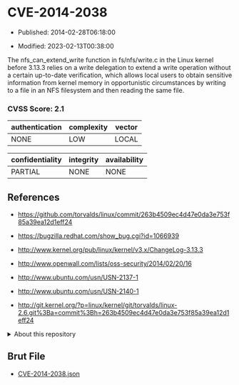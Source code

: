 # CVE-2014-2038

- Published: 2014-02-28T06:18:00

- Modified: 2023-02-13T00:38:00

The nfs_can_extend_write function in fs/nfs/write.c in the Linux kernel before 3.13.3 relies on a write delegation to extend a write operation without a certain up-to-date verification, which allows local users to obtain sensitive information from kernel memory in opportunistic circumstances by writing to a file in an NFS filesystem and then reading the same file.

### CVSS Score: **2.1**

| authentication | complexity | vector |
| --- | --- | --- |
| NONE | LOW | LOCAL |

| confidentiality | integrity | availability |
| --- | --- | --- |
| PARTIAL | NONE | NONE |

## References

* https://github.com/torvalds/linux/commit/263b4509ec4d47e0da3e753f85a39ea12d1eff24

* https://bugzilla.redhat.com/show_bug.cgi?id=1066939

* http://www.kernel.org/pub/linux/kernel/v3.x/ChangeLog-3.13.3

* http://www.openwall.com/lists/oss-security/2014/02/20/16

* http://www.ubuntu.com/usn/USN-2137-1

* http://www.ubuntu.com/usn/USN-2140-1

* http://git.kernel.org/?p=linux/kernel/git/torvalds/linux-2.6.git%3Ba=commit%3Bh=263b4509ec4d47e0da3e753f85a39ea12d1eff24

<details>
<summary>About this repository</summary> 

  This repository is part of the project [Live Hack CVE](https://github.com/Live-Hack-CVE). Main website can be found [www.live-hack.org](https://www.live-hack.org) 
  
  Made by [Sn0wAlice](https://github.com/Sn0wAlice) for the people that care about security and need to have a feed of the latest CVEs. Hope you enjoy it, don't forget to star the repo and follow me on [Twitter](https://twitter.com/Sn0wAlice) and [Github](https://github.com/Sn0wAlice). And that is my [personnal website](https://www.alice-snow.me/)

  - [Home Page](https://github.com/Live-Hack-CVE)
  - [Framework](https://github.com/Live-Hack-CVE/cve-framework)
  - [CVE database](https://github.com/Live-Hack-CVE/full_database)
  - [Changelog](https://github.com/Live-Hack-CVE/Changelog)
</details>

## Brut File

* [CVE-2014-2038.json](https://raw.githubusercontent.com/Live-Hack-CVE/full_database/main/cves/2014/CVE-2014-2038.json)

